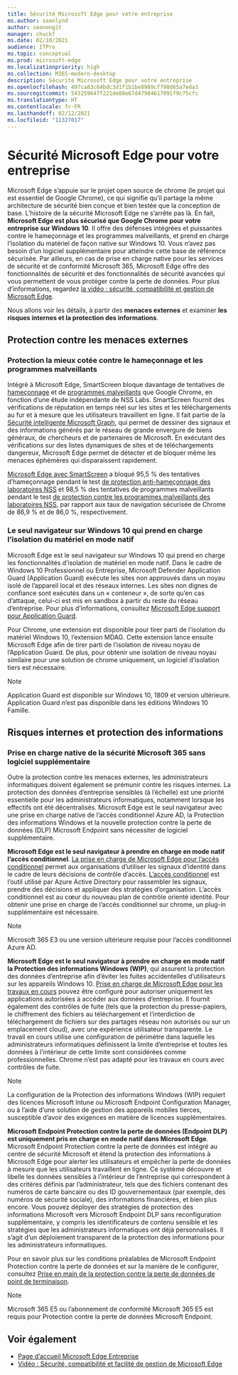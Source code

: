 ```yaml
---
title: Sécurité Microsoft Edge pour votre entreprise
ms.author: seanlynd
author: seanongit
manager: chuckf
ms.date: 02/10/2021
audience: ITPro
ms.topic: conceptual
ms.prod: microsoft-edge
ms.localizationpriority: high
ms.collection: M365-modern-desktop
description: Sécurité Microsoft Edge pour votre entreprise
ms.openlocfilehash: 497ca83c64bdc3d1f1b1be8989cf798d65a7eda3
ms.sourcegitcommit: 543259647f221de88e67d47984617091f9c75cfc
ms.translationtype: HT
ms.contentlocale: fr-FR
ms.lasthandoff: 02/12/2021
ms.locfileid: "11327017"
---
```

# Sécurité Microsoft Edge pour votre entreprise

Microsoft Edge s’appuie sur le projet open source de chrome (le projet qui est essentiel de Google Chrome), ce qui signifie qu’il partage la même architecture de sécurité bien conçue et bien testée que la conception de base. L’histoire de la sécurité Microsoft Edge ne s’arrête pas là. En fait, **Microsoft Edge est plus sécurisé que Google Chrome pour votre entreprise sur Windows 10**. Il offre des défenses intégrées et puissantes contre le hameçonnage et les programmes malveillants, et prend en charge l’isolation du matériel de façon native sur Windows 10. Vous n’avez pas besoin d’un logiciel supplémentaire pour atteindre cette base de référence sécurisée. Par ailleurs, en cas de prise en charge native pour les services de sécurité et de conformité Microsoft 365, Microsoft Edge offre des fonctionnalités de sécurité et des fonctionnalités de sécurité avancées qui vous permettent de vous protéger contre la perte de données. Pour plus d’informations, regardez [la vidéo : sécurité, compatibilité et gestion de Microsoft Edge](microsoft-edge-video-security-compatibility-manageability.md).

Nous allons voir les détails, à partir des **menaces externes** et examiner **les risques internes et la protection des informations**.

##  <a name="external-threat-protection"></a>Protection contre les menaces externes

###  <a name="highest-rated-protection-against-phishing-and-malware"></a>Protection la mieux cotée contre le hameçonnage et les programmes malveillants

Intégré à Microsoft Edge, SmartScreen bloque davantage de tentatives de [hameçonnage](https://edgeconsumerproduction.blob.core.windows.net/hostingdocs/NSS_Labs_Browser_Phishing_Report_Q2_2020.pdf) et de [programmes malveillants](https://edgeconsumerproduction.blob.core.windows.net/hostingdocs/NSS_Labs_Browser_Malware_Report_Q2_2020.pdf) que Google Chrome, en fonction d’une étude indépendante de NSS Labs. SmartScreen fournit des vérifications de réputation en temps réel sur les sites et les téléchargements au fur et à mesure que les utilisateurs travaillent en ligne. Il fait partie de la [Sécurité intelligente Microsoft Graph](https://www.microsoft.com/microsoft-365/windows/intelligent-security), qui permet de dessiner des signaux et des informations générés par le réseau de grande envergure de biens généraux, de chercheurs et de partenaires de Microsoft. En exécutant des vérifications sur des listes dynamiques de sites et de téléchargements dangereux, Microsoft Edge permet de détecter et de bloquer même les menaces éphémères qui disparaissent rapidement.  

[Microsoft Edge avec SmartScreen](https://docs.microsoft.com//DeployEdge/microsoft-edge-security-smartscreen) a bloqué 95,5 % des tentatives d’hameçonnage pendant le test [de protection anti-hameçonnage des laboratoires NSS](https://edgeconsumerproduction.blob.core.windows.net/hostingdocs/NSS_Labs_Browser_Phishing_Report_Q2_2020.pdf) et 98,5 % des tentatives de programmes malveillants pendant le test [de protection contre les programmes malveillants des laboratoires NSS](https://edgeconsumerproduction.blob.core.windows.net/hostingdocs/NSS_Labs_Browser_Malware_Report_Q2_2020.pdf), par rapport aux taux de navigation sécurisée de Chrome de 86,9 % et de 86,0 %, respectivement.

###  <a name="the-only-browser-on-windows-10-that-natively-supports-hardware-isolation"></a>Le seul navigateur sur Windows 10 qui prend en charge l’isolation du matériel en mode natif

Microsoft Edge est le seul navigateur sur Windows 10 qui prend en charge les fonctionnalités d’isolation de matériel en mode natif. Dans le cadre de Windows 10 Professionnel ou Entreprise, Microsoft Defender Application Guard (Application Guard) exécute les sites non approuvés dans un noyau isolé de l’appareil local et des réseaux internes. Les sites non dignes de confiance sont exécutés dans un « conteneur », de sorte qu’en cas d’attaque, celui-ci est mis en sandbox à partir du reste du réseau d’entreprise. Pour plus d’informations, consultez [Microsoft Edge support pour Application Guard](https://docs.microsoft.com/DeployEdge/microsoft-edge-security-windows-defender-application-guard).

Pour Chrome, une extension est disponible pour tirer parti de l’isolation du matériel Windows 10, l’extension MDAG. Cette extension lance ensuite Microsoft Edge afin de tirer parti de l’isolation de niveau noyau de l’Application Guard. De plus, pour obtenir une isolation de niveau noyau similaire pour une solution de chrome uniquement, un logiciel d’isolation tiers est nécessaire.

> [!NOTE]
> Application Guard est disponible sur Windows 10, 1809 et version ultérieure. Application Guard n’est pas disponible dans les éditions Windows 10 Famille.

##  <a name="internal-risks-and-information-protection"></a>Risques internes et protection des informations

###  <a name="native-support-for-microsoft-365-security-without-additional-software"></a>Prise en charge native de la sécurité Microsoft 365 sans logiciel supplémentaire

Outre la protection contre les menaces externes, les administrateurs informatiques doivent également se prémunir contre les risques internes. La protection des données d’entreprise sensibles (à l’échelle) est une priorité essentielle pour les administrateurs informatiques, notamment lorsque les effectifs ont été décentralisés. Microsoft Edge est le seul navigateur avec une prise en charge native de l’accès conditionnel Azure AD, la Protection des informations Windows et la nouvelle protection contre la perte de données (DLP) Microsoft Endpoint sans nécessiter de logiciel supplémentaire.

**Microsoft Edge est le seul navigateur à prendre en charge en mode natif l’accès conditionnel**. [La prise en charge de Microsoft Edge pour l’accès conditionnel](ms-edge-security-conditional-access.md) permet aux organisations d’utiliser les signaux d’identité dans le cadre de leurs décisions de contrôle d’accès. [L’accès conditionnel](https://docs.microsoft.com/azure/active-directory/conditional-access/overview) est l’outil utilisé par Azure Active Directory pour rassembler les signaux, prendre des décisions et appliquer des stratégies d’organisation. L’accès conditionnel est au cœur du nouveau plan de contrôle orienté identité. Pour obtenir une prise en charge de l’accès conditionnel sur chrome, un plug-in supplémentaire est nécessaire.

> [!NOTE]
> Microsoft 365 E3 ou une version ultérieure requise pour l’accès conditionnel Azure AD.

**Microsoft Edge est le seul navigateur à prendre en charge en mode natif la Protection des informations Windows (WIP)**, qui assurent la protection des données d’entreprise afin d’éviter les fuites accidentelles d’utilisateurs sur les appareils Windows 10. [Prise en charge de Microsoft Edge pour les travaux en cours](https://docs.microsoft.com/DeployEdge/microsoft-edge-security-windows-information-protection) pouvez être configuré pour autoriser uniquement les applications autorisées à accéder aux données d’entreprise. Il fournit également des contrôles de fuite (tels que la protection du presse-papiers, le chiffrement des fichiers au téléchargement et l’interdiction de téléchargement de fichiers sur des partages réseau non autorisés ou sur un emplacement cloud), avec une expérience utilisateur transparente. Le travail en cours utilise une configuration de périmètre dans laquelle les administrateurs informatiques définissent la limite d’entreprise et toutes les données à l’intérieur de cette limite sont considérées comme professionnelles. Chrome n’est pas adapté pour les travaux en cours avec contrôles de fuite.

> [!NOTE]
> La configuration de la Protection des informations Windows (WIP) requiert des licences Microsoft Intune ou Microsoft Endpoint Configuration Manager, ou à l’aide d’une solution de gestion des appareils mobiles tierces, susceptible d’avoir des exigences en matière de licences supplémentaires.

**Microsoft Endpoint Protection contre la perte de données (Endpoint DLP) est uniquement pris en charge en mode natif dans Microsoft Edge**. Microsoft Endpoint Protection contre la perte de données est intégré au centre de sécurité Microsoft et étend la protection des informations à Microsoft Edge pour alerter les utilisateurs et empêcher la perte de données à mesure que les utilisateurs travaillent en ligne. Ce système découvre et libelle les données sensibles à l’intérieur de l’entreprise qui correspondent à des critères définis par l’administrateur, tels que des fichiers contenant des numéros de carte bancaire ou des ID gouvernementaux (par exemple, des numéros de sécurité sociale), des informations financières, et bien plus encore. Vous pouvez déployer des stratégies de protection des informations Microsoft vers Microsoft Endpoint DLP sans reconfiguration supplémentaire, y compris les identificateurs de contenu sensible et les stratégies que les administrateurs informatiques ont déjà personnalisés. Il s’agit d’un déploiement transparent de la protection des informations pour les administrateurs informatiques.

Pour en savoir plus sur les conditions préalables de Microsoft Endpoint Protection contre la perte de données et sur la manière de le configurer, consultez [Prise en main de la protection contre la perte de données de point de terminaison](https://docs.microsoft.com/microsoft-365/compliance/endpoint-dlp-getting-started?view=o365-worldwide&preserve-view=true).

> [!NOTE]
> Microsoft 365 E5 ou l’abonnement de conformité Microsoft 365 E5 est requis pour Protection contre la perte de données Microsoft Endpoint.

##  <a name="see-also"></a>Voir également

- [Page d’accueil Microsoft Edge Entreprise](https://aka.ms/EdgeEnterprise)
- [Vidéo : Sécurité, compatibilité et facilité de gestion de Microsoft Edge](microsoft-edge-video-security-compatibility-manageability.md)
